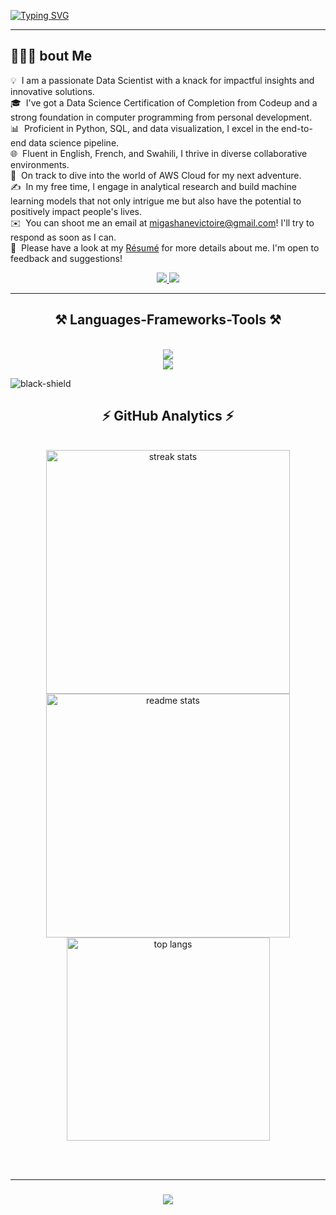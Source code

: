 [![Typing SVG](https://readme-typing-svg.herokuapp.com?font=Fira+Code&size=32&pause=1500&color=F78A3F&width=435&lines=Hi+There!+%F0%9F%91%8B;I'm+Victoire+Migashane)](https://git.io/typing-svg)

 <hr/>
 
<h2 align="left">👨🏻‍💻 bout Me </h2>

💡 &nbsp;I am a passionate Data Scientist with a knack for impactful insights and innovative solutions.\
🎓 &nbsp;I've got a Data Science Certification of Completion from Codeup and a strong foundation in computer programming from personal development.\
📊 &nbsp;Proficient in Python, SQL, and data visualization, I excel in the end-to-end data science pipeline.\
🌐 &nbsp;Fluent in English, French, and Swahili, I thrive in diverse collaborative environments.\
🚀 &nbsp;On track to dive into the world of AWS Cloud for my next adventure.\
✍️ &nbsp;In my free time, I engage in analytical research and build machine learning models that not only intrigue me but also have the potential to positively impact people's lives.\
✉️ &nbsp;You can shoot me an email at migashanevictoire@gmail.com! I'll try to respond as soon as I can.\
📄 &nbsp;Please have a look at my [Résumé](https://docs.google.com/document/d/1qoKkZyWjtH_ecs0qRV6Qj9gkb0HAVundef_ykP2DaG0/edit?usp=sharing) for more details about me. I'm open to feedback and suggestions!

</div>
 
<div align="center"> 
  <a href="mailto:migashanevictoire@gmail.com">
    <img src="https://img.shields.io/badge/Gmail-333333?style=for-the-badge&logo=gmail&logoColor=red" />
  </a>
  <a href="https://www.linkedin.com/in/migashane-victoire/" target="_blank">
    <img src="https://img.shields.io/badge/LinkedIn-0077B5?style=for-the-badge&logo=linkedin&logoColor=white" target="_blank" />
  </a>
</div>

 <hr/>
 
<h2 align="center">⚒️ Languages-Frameworks-Tools ⚒️</h2>
<br/>
<div align="center">
    <img src="https://skillicons.dev/icons?i=python,Pandas,numpy,scikit-learn,SciPy,PyCharm,visual,Jupyter,mysql,r,RStudio,git,github,, " /><br>
    <img src="https://skillicons.dev/icons?i=react,r,bootstrap,mui,mysql,flask,html,css,vscode,figma,git" />
</div>

![black-shield](https://img.shields.io/badge/code%20style-black-black.svg?style=for-the-badge&labelColor=gray)

<h2 align="center">⚡ GitHub Analytics ⚡</h2>
<br>
<div align=center>
  <img width=390 src="https://streak-stats.demolab.com/?user=MigashaneVictoire&count_private=true&theme=react&border_radius=10" alt="streak stats"/>
  <img width=390 src="https://github-readme-stats-salesp07.vercel.app/api?username=MigashaneVictoire&count_private=true&show_icons=true&theme=react&rank_icon=github&border_radius=10" alt="readme stats" />
  <br/>
  <img width=325 align="center" src="https://github-readme-stats-salesp07.vercel.app/api/top-langs/?username=MigashaneVictoire&hide=HTML&langs_count=8&layout=compact&theme=react&border_radius=10&size_weight=0.5&count_weight=0.5&exclude_repo=github-readme-stats" alt="top langs" />
</div>

<br/><br/>
<hr/>

<h3 align="center">
    <img src="https://readme-typing-svg.herokuapp.com/?font=Righteous&size=25&center=true&vCenter=true&width=500&height=70&duration=4000&lines=Thanks+for+visiting!+✌️;+Shoot+me+a+message+on+Linkedin!;I'm+always+down+to+collab+:)">
</h3>

<br/>
